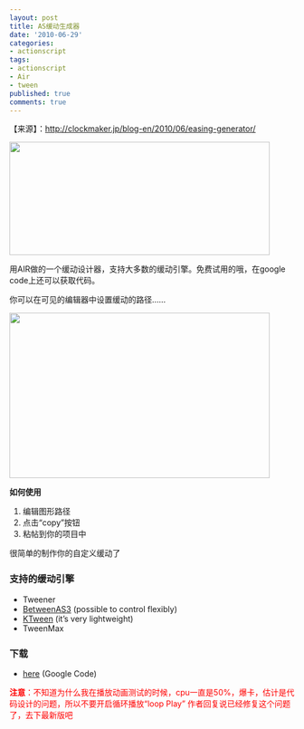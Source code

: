```yaml
---
layout: post
title: AS缓动生成器
date: '2010-06-29'
categories:
- actionscript
tags:
- actionscript
- Air
- tween
published: true
comments: true
---
```

<p><p>【来源】：<a href="http://clockmaker.jp/blog-en/2010/06/easing-generator/">http://clockmaker.jp/blog-en/2010/06/easing-generator/</a></p>
<p><a href="{{urls.media}}/2010/06/100628_1.jpg"><img class="alignnone size-full wp-image-693" title="100628_1" src="{{urls.media}}/2010/06/100628_1.jpg" alt="" width="460" height="200" /></a></p>
<p>用AIR做的一个缓动设计器，支持大多数的缓动引擎。免费试用的哦，在google code上还可以获取代码。</p>
<p>你可以在可见的编辑器中设置缓动的路径……</p>
<p><a href="{{urls.media}}/2010/06/100628_2-460x292.jpg"><img class="alignnone size-full wp-image-694" title="100628_2-460x292" src="{{urls.media}}/2010/06/100628_2-460x292.jpg" alt="" width="460" height="292" /></a></p>
<p><strong>如何使用</strong></p>
<ol>
<li>编辑图形路径</li>
<li>点击“copy”按钮</li>
<li>粘帖到你的项目中</li>
</ol>
<p>很简单的制作你的自定义缓动了</p>
<h3>支持的缓动引擎</h3>
<ul>
<li>Tweener</li>
<li><a href="http://www.libspark.org/wiki/BetweenAS3/en">BetweenAS3</a> (possible to control flexibly)</li>
<li><a href="http://code.google.com/p/kawanet/wiki/KTween">KTween</a> (it’s very lightweight)</li>
<li>TweenMax</li>
</ul>
<h3>下载</h3>
<ul>
<li><a href="http://code.google.com/p/clockmaker-tools/downloads/detail?name=EasingGenerator_0.3.0.air">here</a> (Google Code)</li>
</ul>
<p><span style="color: #ff0000;"><strong>注意</strong>：不知道为什么我在播放动画测试的时候，cpu一直是50%，爆卡，估计是代码设计的问题，所以不要开启循环播放“loop Play”</span>
<span style="color: #ff0000;">作者回复说已经修复这个问题了，去下最新版吧</span></p>
</p>
